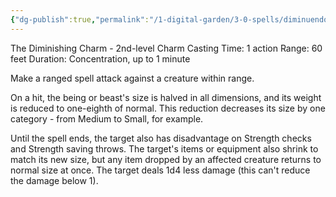 ```yaml
---
{"dg-publish":true,"permalink":"/1-digital-garden/3-0-spells/diminuendo/"}
---
```


The Diminishing Charm - 2nd-level Charm
Casting Time: 1 action
Range: 60 feet
Duration: Concentration, up to 1 minute

Make a ranged spell attack against a creature within range.

On a hit, the being or beast's size is halved in all dimensions, and its weight is reduced to one-eighth of normal. This reduction decreases its size by one category - from Medium to Small, for example.

Until the spell ends, the target also has disadvantage on Strength checks and Strength saving throws. The target's items or equipment also shrink to match its new size, but any item dropped by an affected creature returns to normal size at once. The target deals 1d4 less damage (this can't reduce the damage below 1).